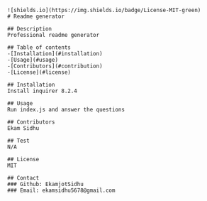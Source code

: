 
            ![shields.io](https://img.shields.io/badge/License-MIT-green)
            # Readme generator
            
            ## Description
            Professional readme generator
            
            ## Table of contents
            -[Installation](#installation)
            -[Usage](#usage)
            -[Contributors](#contribution)
            -[License](#license)
            
            ## Installation
            Install inquirer 8.2.4

            ## Usage
            Run index.js and answer the questions

            ## Contributors
            Ekam Sidhu

            ## Test
            N/A

            ## License
            MIT

            ## Contact
            ### Github: EkamjotSidhu
            ### Email: ekamsidhu5678@gmail.com
            

